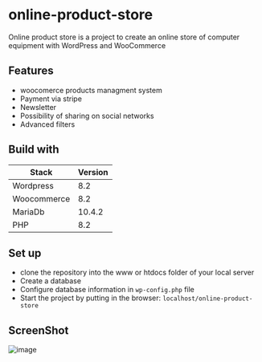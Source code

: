 # online-product-store

Online product store is a project to create an online store of computer equipment with WordPress and WooCommerce

## Features 

- woocomerce products managment system
- Payment via stripe
- Newsletter
- Possibility of sharing on social networks
- Advanced filters

## Build with 

|Stack|Version|
|--|--|
|Wordpress|8.2|
|Woocommerce|8.2|
|MariaDb|10.4.2|
|PHP|8.2|

## Set up 

- clone the repository into the www or htdocs folder of your local server
- Create a database
- Configure database information in `wp-config.php` file
- Start the project by putting in the browser: `localhost/online-product-store`

## ScreenShot

![image](https://github.com/GangloUlrich/online-product-store/assets/60970840/2cc237a7-fc64-4b1c-80d6-3189903fe782)

